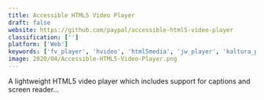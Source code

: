 ```yaml
---
title: Accessible HTML5 Video Player
draft: false 
website: https://github.com/paypal/accessible-html5-video-player
classification: ['']
platform: ['Web']
keywords: ['fv_player', 'hvideo', 'html5media', 'jw_player', 'kaltura_player', 'mediaelement.js', 'moyea_web_player', 'plyr', 'varrando_player', 'videojs', 'vplayed_all_device_player', 'wistia', 'afterglow', 'jplayer', 'jquery_ui_video_widget']
image: 2020/04/Accessible-HTML5-Video-Player.png
---
```

A lightweight HTML5 video player which includes support for captions and screen reader...